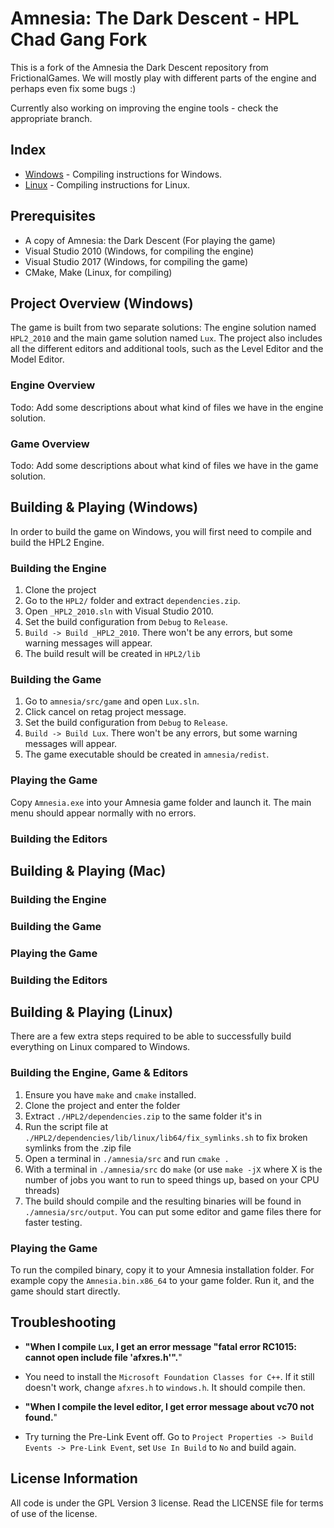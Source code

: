 # Amnesia: The Dark Descent - HPL Chad Gang Fork

This is a fork of the Amnesia the Dark Descent repository from FrictionalGames. We will mostly play with different parts of the engine and perhaps even fix some bugs :)

Currently also working on improving the engine tools - check the appropriate branch.

## Index

* [Windows](#project-overview-windows) - Compiling instructions for Windows.
* [Linux](#building--playing-linux) - Compiling instructions for Linux.

## Prerequisites

- A copy of Amnesia: the Dark Descent (For playing the game)
- Visual Studio 2010 (Windows, for compiling the engine)
- Visual Studio 2017 (Windows, for compiling the game)
- CMake, Make (Linux, for compiling)

## Project Overview (Windows)
The game is built from two separate solutions: The engine solution named `HPL2_2010` and the main game solution named `Lux`.
The project also includes all the different editors and additional tools, such as the Level Editor and the Model Editor.

### Engine Overview
Todo: Add some descriptions about what kind of files we have in the engine solution.

### Game Overview
Todo: Add some descriptions about what kind of files we have in the game solution.

## Building & Playing (Windows)
In order to build the game on Windows, you will first need to compile and build the HPL2 Engine.

### Building the Engine
1. Clone the project
2. Go to the `HPL2/` folder and extract `dependencies.zip`.
3. Open `_HPL2_2010.sln` with Visual Studio 2010.
4. Set the build configuration from `Debug` to `Release`.
5. `Build -> Build _HPL2_2010`. There won't be any errors, but some warning messages will appear.
6. The build result will be created in `HPL2/lib`

### Building the Game
1. Go to `amnesia/src/game` and open `Lux.sln`.
2. Click cancel on retag project message.
3. Set the build configuration from `Debug` to `Release`.
4. `Build -> Build Lux`.  There won't be any errors, but some warning messages will appear.
5. The game executable should be created in `amnesia/redist`.

### Playing the Game
Copy `Amnesia.exe` into your Amnesia game folder and launch it. The main menu should appear normally with no errors.

### Building the Editors

## Building & Playing (Mac)

### Building the Engine

### Building the Game

### Playing the Game

### Building the Editors

## Building & Playing (Linux)

There are a few extra steps required to be able to successfully build everything on Linux compared to Windows.

### Building the Engine, Game & Editors

1. Ensure you have `make` and `cmake` installed.
2. Clone the project and enter the folder
3. Extract `./HPL2/dependencies.zip` to the same folder it's in
4. Run the script file at `./HPL2/dependencies/lib/linux/lib64/fix_symlinks.sh` to fix broken symlinks from the .zip file
5. Open a terminal in `./amnesia/src` and run `cmake .`
6. With a terminal in `./amnesia/src` do `make` (or use `make -jX` where X is the number of jobs you want to run to speed things up, based on your CPU threads)
7. The build should compile and the resulting binaries will be found in `./amnesia/src/output`.
You can put some editor and game files there for faster testing.

### Playing the Game

To run the compiled binary, copy it to your Amnesia installation folder. For example copy the `Amnesia.bin.x86_64` to your game folder. Run it, and the game should start directly.

## Troubleshooting
* **"When I compile `Lux`, I get an error message "fatal error RC1015: cannot open include file 'afxres.h'".**"
* You need to install the `Microsoft Foundation Classes for C++`. If it still doesn't work, change `afxres.h` to `windows.h`. It should compile then.

* **"When I compile the level editor, I get error message about vc70 not found.**"
* Try turning the Pre-Link Event off. Go to `Project Properties -> Build Events -> Pre-Link Event`, set `Use In Build` to `No` and build again.

## License Information
All code is under the GPL Version 3 license. Read the LICENSE file for terms of use of the license.
